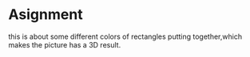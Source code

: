 # Asignment
this is about some different colors of rectangles putting together,which makes the picture has a 3D result.

